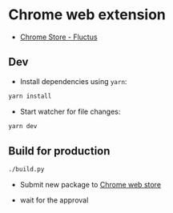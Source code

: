 # Chrome web extension

- [Chrome Store - Fluctus](https://chrome.google.com/webstore/detail/fluctus/abfbcbdniaapbldlehinlnepcfdolcfb)


## Dev

- Install dependencies using `yarn`:
```bash
yarn install
```

- Start watcher for file changes:
```bash
yarn dev
```


## Build for production

```bash
./build.py
```

- Submit new package to [Chrome web store](https://chrome.google.com/webstore/devconsole/)

- wait for the approval
